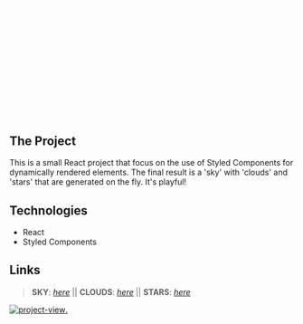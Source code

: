 ![Banner](/public/banner-sky.gif)

## The Project

This is a small React project that focus on the use of Styled Components for dynamically rendered elements. The final result is a 'sky' with 'clouds' and 'stars' that are generated on the fly. It's playful!

## Technologies

- React
- Styled Components

## Links

> **SKY**: [_here_](https://github.com/PhillipeAlves/sky/blob/source/src/Components/Sky.js) || **CLOUDS**: [_here_](https://github.com/PhillipeAlves/sky/blob/source/src/Components/Clouds.js) || **STARS**: [_here_](https://github.com/PhillipeAlves/sky/blob/source/src/Components/Stars.js)

[<img alt="project-view" src="https://us.123rf.com/450wm/giamportone/giamportone1804/giamportone180400109/99753262-stock-vector-click-here-button-with-arrow-pointer-icon.jpg?ver=6" width="20%">.](https://phillipealves.com/sky/)
